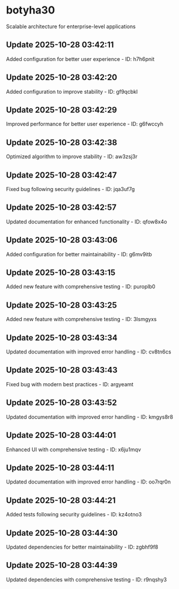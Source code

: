 # botyha30
Scalable architecture for enterprise-level applications

## Update 2025-10-28 03:42:11
Added configuration for better user experience - ID: h7h6pnit


## Update 2025-10-28 03:42:20
Added configuration to improve stability - ID: gf9qcbkl


## Update 2025-10-28 03:42:29
Improved performance for better user experience - ID: g6fwccyh


## Update 2025-10-28 03:42:38
Optimized algorithm to improve stability - ID: aw3zsj3r


## Update 2025-10-28 03:42:47
Fixed bug following security guidelines - ID: jqa3uf7g


## Update 2025-10-28 03:42:57
Updated documentation for enhanced functionality - ID: qfow8x4o


## Update 2025-10-28 03:43:06
Added configuration for better maintainability - ID: g6mv9itb


## Update 2025-10-28 03:43:15
Added new feature with comprehensive testing - ID: puroplb0


## Update 2025-10-28 03:43:25
Added new feature with comprehensive testing - ID: 3lsmgyxs


## Update 2025-10-28 03:43:34
Updated documentation with improved error handling - ID: cv8tn6cs


## Update 2025-10-28 03:43:43
Fixed bug with modern best practices - ID: argyeamt


## Update 2025-10-28 03:43:52
Updated documentation with improved error handling - ID: kmgys8r8


## Update 2025-10-28 03:44:01
Enhanced UI with comprehensive testing - ID: x6ju1mqv


## Update 2025-10-28 03:44:11
Updated documentation with improved error handling - ID: oo7rqr0n


## Update 2025-10-28 03:44:21
Added tests following security guidelines - ID: kz4otno3


## Update 2025-10-28 03:44:30
Updated dependencies for better maintainability - ID: zgbhf9f8


## Update 2025-10-28 03:44:39
Updated dependencies with comprehensive testing - ID: r9nqshy3


